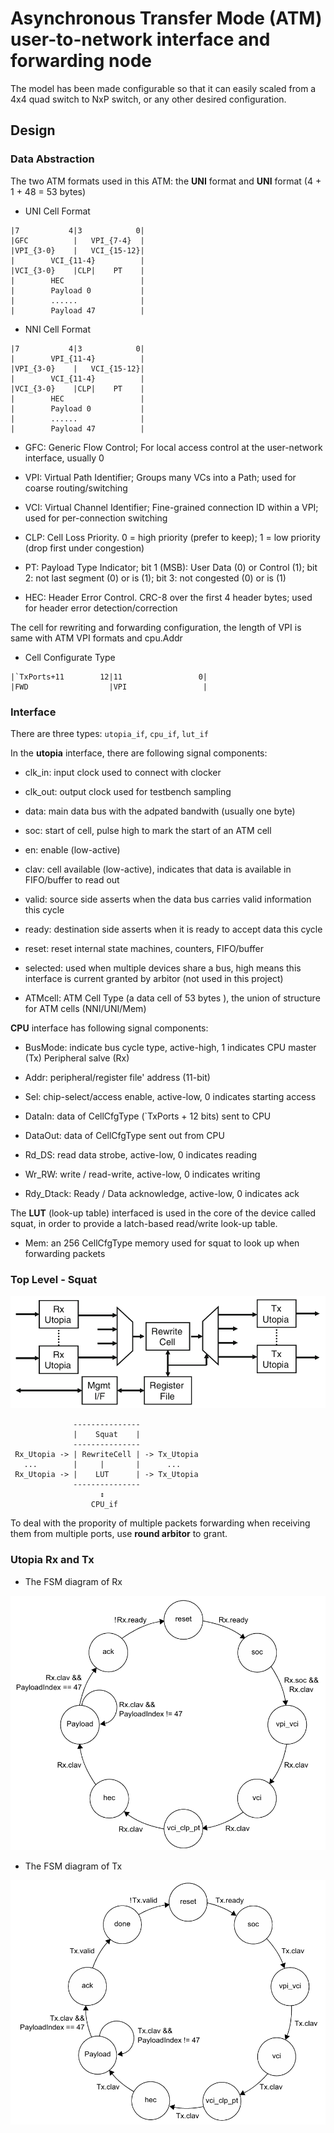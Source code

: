 # Asynchronous Transfer Mode (ATM) user-to-network interface and forwarding node

The model has been made configurable so that it can easily scaled from a 4x4 quad switch to NxP switch, or any other desired configuration.

## Design
### Data Abstraction
The two ATM formats used in this ATM: the **UNI** format and **UNI** format (4 + 1 + 48 = 53 bytes)

- UNI Cell Format
```
|7           4|3            0|
|GFC          |   VPI_{7-4}  |
|VPI_{3-0}    |   VCI_{15-12}|
|        VCI_{11-4}          |
|VCI_{3-0}    |CLP|    PT    |
|        HEC                 |
|        Payload 0           |
|        ......              |
|        Payload 47          |
```

- NNI Cell Format
```
|7           4|3            0|
|        VPI_{11-4}          |
|VPI_{3-0}    |   VCI_{15-12}|
|        VCI_{11-4}          |
|VCI_{3-0}    |CLP|    PT    |
|        HEC                 |
|        Payload 0           |
|        ......              |
|        Payload 47          |
```

- GFC: Generic Flow Control; For local access control at the user-network interface, usually 0

- VPI: Virtual Path Identifier; Groups many VCs into a Path; used for coarse routing/switching

- VCI: Virtual Channel Identifier; Fine-grained connection ID within a VPI; used for per-connection switching

- CLP: Cell Loss Priority. 0 = high priority (prefer to keep); 1 = low priority (drop first under congestion)

- PT:  Payload Type Indicator; bit 1 (MSB): User Data (0) or Control (1); bit 2: not last segment (0) or is (1); bit 3: not congested (0) or is (1)

- HEC: Header Error Control. CRC-8 over the first 4 header bytes; used for header error detection/correction

The cell for rewriting and forwarding configuration, the length of VPI is same with ATM VPI formats and cpu.Addr
- Cell Configurate Type
```
|`TxPorts+11        12|11                 0|
|FWD                  |VPI                 |
```

### Interface
There are three types: `utopia_if`, `cpu_if`, `lut_if`

In the **utopia** interface, there are following signal components:

- clk_in: input clock used to connect with clocker

- clk_out: output clock used for testbench sampling

- data: main data bus with the adpated bandwith (usually one byte)

- soc: start of cell, pulse high to mark the start of an ATM cell

- en: enable (low-active)

- clav: cell available (low-active), indicates that data is available in FIFO/buffer to read out

- valid: source side asserts when the data bus carries valid information this cycle

- ready: destination side asserts when it is ready to accept data this cycle

- reset: reset internal state machines, counters, FIFO/buffer

- selected: used when multiple devices share a bus, high means this interface is current granted by arbitor (not used in this project)

- ATMcell: ATM Cell Type (a data cell of 53 bytes ), the union of structure for ATM cells (NNI/UNI/Mem)

**CPU** interface has following signal components:

- BusMode: indicate bus cycle type, active-high, 1 indicates CPU master (Tx) Peripheral salve (Rx)

- Addr: peripheral/register file' address (11-bit)

- Sel: chip-select/access enable, active-low, 0 indicates starting access

- DataIn: data of CellCfgType (`TxPorts + 12 bits) sent to CPU

- DataOut: data of CellCfgType sent out from CPU

- Rd_DS: read data strobe, active-low, 0 indicates reading

- Wr_RW: write / read-write, active-low, 0 indicates writing

- Rdy_Dtack: Ready / Data acknowledge, active-low, 0 indicates ack

The **LUT** (look-up table) interfaced is used in the core of the device called squat, in order to provide a latch-based read/write look-up table.

- Mem: an 256 CellCfgType memory used for squat to look up when forwarding packets

### Top Level - Squat

![Design top-level structural diagram](./images/top_view.png)

```
              ---------------
              |    Squat    |
              ---------------
 Rx_Utopia -> | RewriteCell | -> Tx_Utopia
   ...        |     |       |      ...
 Rx_Utopia -> |    LUT      | -> Tx_Utopia
              ---------------
                    ↕
                  CPU_if
```

To deal with the propority of multiple packets forwarding when receiving them from multiple ports, use **round arbitor** to grant.



### Utopia Rx and Tx

- The FSM diagram of Rx

![Rx Finite State Machine Diagram](./images/rx_fsm.png)


- The FSM diagram of Tx

![Tx Finite State Machine Diagram](./images/tx_fsm.png)




